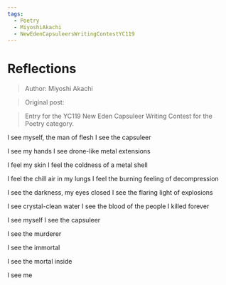 ```yaml
---
tags:
  - Poetry
  - MiyoshiAkachi
  - NewEdenCapsuleersWritingContestYC119
---
```


# Reflections

> Author: Miyoshi Akachi

> Original post:

> Entry for the YC119 New Eden Capsuleer Writing Contest for the Poetry category.

I see myself, the man of flesh
I see the capsuleer

I see my hands
I see drone-like metal extensions

I feel my skin
I feel the coldness of a metal shell

I feel the chill air in my lungs
I feel the burning feeling of decompression

I see the darkness, my eyes closed
I see the flaring light of explosions

I see crystal-clean water
I see the blood of the people I killed forever

I see myself
I see the capsuleer

I see the murderer

I see the immortal

I see the mortal inside

I see me